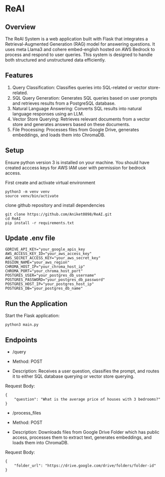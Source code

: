 # ReAI
## Overview
The ReAI System is a web application built with Flask that integrates a Retrieval-Augmented Generation (RAG) model for answering questions. It uses meta Llama3 and cohere embed-english hosted on AWS Bedrock to process and respond to user queries. This system is designed to handle both structured and unstructured data efficiently.

## Features
1. Query Classification: Classifies queries into SQL-related or vector store-related.
2. SQL Query Generation: Generates SQL queries based on user prompts and retrieves results from a PostgreSQL database.
3. Natural Language Answering: Converts SQL results into natural language responses using an LLM.
4. Vector Store Querying: Retrieves relevant documents from a vector store and generates answers based on these documents.
5. File Processing: Processes files from Google Drive, generates embeddings, and loads them into ChromaDB.

## Setup
Ensure python version 3 is installed on your machine.
You should have created acccess keys for AWS IAM user with permission for bedrock access.

First create and activate virtual environment
```
python3 -m venv venv
source venv/bin/activate
```
clone github repository and install dependencies
```
git clone https://github.com/Aniket0898/ReAI.git
cd ReAI
pip install -r requirements.txt
```
## Update .env file
```
GDRIVE_API_KEY="your_google_apis_key
AWS_ACCESS_KEY_ID="your_aws_access_key"
AWS_SECRET_ACCESS_KEY="your_aws_secret_key"
REGION_NAME="your_aws_region"
CHROMA_HOST_IP="your_chroma_host_ip"
CHROMA_PORT="your_chroma_host_port"
POSTGRES_USER="your_postgres_db_username"
POSTGRES_PASSWORD="your_postgres_db_password"
POSTGRES_HOST_IP="your_postgres_host_ip"
POSTGRES_DB="your_postgres_db_name"
```
## Run the Application
Start the Flask application:
```
python3 main.py
```
## Endpoints
- /query
- Method: POST

- Description: Receives a user question, classifies the prompt, and routes it to either SQL database querying or vector store querying.

Request Body:
```
{
    "question": "What is the average price of houses with 3 bedrooms?"
}
```
- /process_files
- Method: POST

- Description: Downloads files from Google Drive Folder which has public access, processes them to extract text, generates embeddings, and loads them into ChromaDB.

Request Body:
```
{
    "folder_url": "https://drive.google.com/drive/folders/folder-id"
}
```

